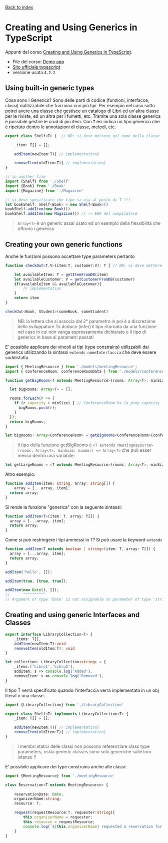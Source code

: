 [Back to index](README.md)

# Creating and Using Generics in TypeScript

Appunti del corso [Creating and Using Generics in TypeScript](https://app.pluralsight.com/library/courses/typescript-generics-creating-using/table-of-contents). 
- File del corso: [Demo app](https://github.com/bricewilson/Creating-and-Using-Generics-in-Typescript)
- [Sito ufficiale typescript](https://www.typescriptlang.org)
- versione usata `4.2.2`

## Using built-in generic types
Cosa sono i Generics? Sono delle parti di codice (funzioni, interfacce, classi) riutilizzabile che funziona con più tipi. Per esempio nel caso sotto potrei avere una classe che gestisce un catalogo di Libri ed un'altra classe per le riviste, ed un altra per i fumetti, etc. Tramite una sola classe generica è possibile gestire le crud di più item. Con `T` èsi indica un tipo generico che è ripetuto dentro le annotazioni di classe, metodi, etc.

```typescript
export class Shelf<T> {  // NB: si deve mettere nel nome della classe !!!

    _item: T[] = [];

    addItem(newItem:T){ // implementation}

    removeItem(oldItem:T){ // implementation}
}

// in another file
import {Shelf} from './Shelf'
import {Book} from './Book'
import {Magazine} from './Magazine'

// si deve specificare che tipo si usa al posto di T !!!
let bookShelf: Shelf<Book> = new Shelf<Book>()
bookShelf.addItem(new Book())
bookShelf.addItem(new Magazine()) // -> ERR del compilatore
```

> `Array<T>` è un generic assai usato ed un esempio della flessibilità che offrono i generics

## Creating your own generic functions
Anche le funzioni possono accettare type parameters pertanto 
```typescript
function checkOut<T,V>(item:T, customer:V): T { // NB: si deve mettere nel nome della fn

    let availableItem: T = getItemFromDB(item)
    let availableCustomer: V = getCustomerFromDB(customer)
    if(availableItem && availableCustomer){
        // implementation
    }
    return item
}

checkOut<Book, Student>(someBook, someStudent)
```

> NB: la lettera che si associa dal 2° parametro in poi è a discrezione dello sviluppatore
> Ts deduce (infer) il tipo ritornato da una funzione nel caso in cui non venga espressamente dichiarato o il tipo di generics in base ai parametri passati

E' possibile applicare dei vincoli ai tipi (type constrains) utilizzabili dai generics utilizzando la sintassi `extends nomeInterfaccia` che deve essere soddisfatta
```typescript
import { MeetingResource } from './models/meetingResource';
import { ConferenceRoom, conferenceRoomData } from './models/conferenceRoom';

function getBigRooms<T extends MeetingResource>(rooms: Array<T>, minSize: number): Array<T> {

  let bigRooms: Array<T> = [];

  rooms.forEach(r => {
    if (r.capacity > minSize) { // ConferenceRoom ha la prop capacity !!!
      bigRooms.push(r);
    }
  });
  return bigRooms;
}

let bigRooms: Array<ConferenceRoom> = getBigRooms<ConferenceRoom>(conferenceRoomData, 20)
```

> Il tipo della funzione getBigRooms è `<T extends MeetingResource>(rooms: Array<T>, minSize: number) => Array<T>` che può esser messo dentro una variabile:
```typescript
let getLargeRooms = <T extends MeetingResource>(rooms: Array<T>, minSize: number)=> Array<T>
```

Altro esempio:
```typescript
function addItem(item: string, array: string[]) {
    array = [...array, item];
  return array;
}
```

Si rende la funzione "generica" con la seguente sintassi:

```typescript
function addItem<T>(item: T, array: T[]) {
  array = [...array, item];
  return array;
}
```

Come si può restringere i tipi ammessi in `T`? Si può usare la keyword `extends`
```typescript
function addItem<T extends boolean | string>(item: T, array: T[]) {
  array = [...array, item];
  return array;
}

addItem('hello', []);

addItem(true, [true, true]);

addItem(new Date(), []);
//      ^^^^^^^^^^
// Argument of type 'Date' is not assignable to parameter of type 'string | boolean'
```

## Creating and using generic Interfaces and Classes

```typescript
export interface LibraryCollection<T> {
    _items: T[],
    addItem(newItem:T):void
    removeItem(oldItem:T): void
}

let collection: LibraryCollection<string> = {
    _items:['Libro1','Libro2'],
    addItem: s => console.log('Added'),
    removeItem: s => console.log('Removed'),
}
```

Il tipo T verrà specificato quando l'interfaccia verrà implementata in un obj literal o una classe.

```typescript
import {LibraryCollection} from './LibraryCollection'

export class Shelf<T> implements LibraryCollection<T> {
    _item: T[] = [];

    addItem(newItem:T){ // implementation}
    removeItem(oldItem:T){ // implementation}
}
```

> i membri statici delle classi non possono referenziare class type parameters, ossia generic classes sono solo generiche sulle loro istanze !!

E' possibile applicare dei type constrains anche alle classi:

```typescript
import {MeetingResource} from './meetingResource'

class Reservation<T extends MeetingResource> {
    
    reservationDate: Date;
    organizerName:string;
    resource: T;

    request(requestResource:T, requester:string){
        this.organizerName = requester;
        this.resource = requestResource;
        console.log(`${this.organizerName} requested a reservation for ${requestResource.name}`);
    }
}
```
